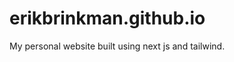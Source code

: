 erikbrinkman.github.io
======================

My personal website built using next js and tailwind.
